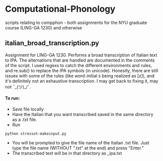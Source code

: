 # Computational-Phonology
scripts relating to compphon - both assignments for the NYU graduate course (LING-GA 1230) and otherwise

## italian_broad_transcription.py
Assignment for LING-GA 1230. Performs a broad transcription of Italian text to IPA. The alternations that are handled are documented in the comments of the script. I used regexs to catch the different environments and rules, and re.sub() to replace the IPA symbols (in unicode). Honestly, there are still issues with some of the rules (like word-initial s being realized as [z]), and it's definitely not an exhaustive transcription. I may get back to fixing it, may not ¯\_(ツ)_/¯. 

#### To run:
* Save file locally
* Have the Italian that you want transcribed saved in the same directory as a .txt file. 
* Run 
```
python stressot-makeinput.py
```
* You will be prompted to give the file name of the Italian .txt file. Just type the file name (WITHOUT ".txt" at the end) and press "Enter."
* The transcribed text will be in that directory as <filename>_ipa.txt
